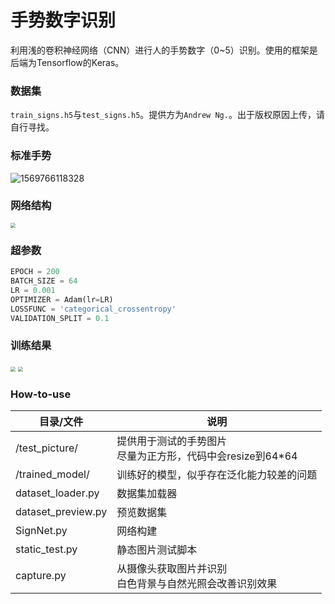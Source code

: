 # 手势数字识别

利用浅的卷积神经网络（CNN）进行人的手势数字（0~5）识别。使用的框架是后端为Tensorflow的Keras。

### 数据集

`train_signs.h5`与`test_signs.h5`。提供方为`Andrew Ng.`。出于版权原因上传，请自行寻找。

### 标准手势

![1569766118328](https://s2.ax1x.com/2019/09/29/uGDcxP.jpg)

### 网络结构

<img src="https://s2.ax1x.com/2019/09/29/uGDoPs.png" style="zoom:50%;" />

### 超参数

```python
EPOCH = 200
BATCH_SIZE = 64
LR = 0.001
OPTIMIZER = Adam(lr=LR)
LOSSFUNC = 'categorical_crossentropy'
VALIDATION_SPLIT = 0.1
```

### 训练结果

<img src="https://s2.ax1x.com/2019/09/29/uGD72q.png" style="zoom:50%;" />

<img src="https://s2.ax1x.com/2019/09/29/uGDTGn.png" style="zoom:50%;" />

### How-to-use

| 目录/文件          | 说明                                                         |
| ------------------ | ------------------------------------------------------------ |
| /test_picture/     | 提供用于测试的手势图片<br>尽量为正方形，代码中会resize到64*64 |
| /trained_model/    | 训练好的模型，似乎存在泛化能力较差的问题                     |
| dataset_loader.py  | 数据集加载器                                                 |
| dataset_preview.py | 预览数据集                                                   |
| SignNet.py         | 网络构建                                                     |
| static_test.py     | 静态图片测试脚本                                             |
| capture.py         | 从摄像头获取图片并识别<br>白色背景与自然光照会改善识别效果   |

